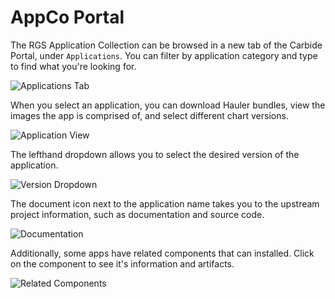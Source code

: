 # AppCo Portal

The RGS Application Collection can be browsed in a new tab of the Carbide Portal, under `Applications`. You can filter by application category and type to find what you're looking for.

![Applications Tab](/img/appco/applications-tab.png)

When you select an application, you can download Hauler bundles, view the images the app is comprised of, and select different chart versions.  

![Application View](/img/appco/application-view.png)

The lefthand dropdown allows you to select the desired version of the application.

![Version Dropdown](/img/appco/version-dropdown.png)

The document icon next to the application name takes you to the upstream project information, such as documentation and source code. 

![Documentation](/img/appco/documentation-icon.png)

Additionally, some apps have related components that can installed. Click on the component to see it's information and artifacts. 

![Related Components](/img/appco/related-components.png)